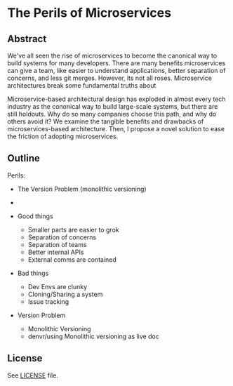 # The Perils of Microservices

## Abstract

We've all seen the rise of microservices to become the canonical way to build systems for many developers. There are many benefits microservices can give a team, like easier to understand applications, better separation of concerns, and less git merges. However, its not all roses. Microservice architectures break some fundamental truths about 

Microservice-based architectural design has exploded in almost every tech industry as the cononical way to build large-scale systems, but there are still holdouts. Why do so many companies choose this path, and why do others avoid it? We examine the tangible benefits and drawbacks of microservices-based architecture. Then, I propose a novel solution to ease the friction of adopting microservices.

## Outline

Perils:

- The Version Problem (monolithic versioning)
- 

- Good things
    - Smaller parts are easier to grok
    - Separation of concerns
    - Separation of teams
    - Better internal APIs
    - External comms are contained
- Bad things
    - Dev Envs are clunky
    - Cloning/Sharing a system
    - Issue tracking
- Version Problem
    - Monolithic Versioning
    - denvr/using Monolithic versioning as live doc

## License

See [LICENSE](/LICENSE) file.
